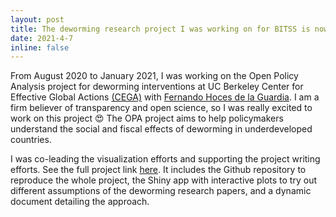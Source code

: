 ```yaml
---
layout: post
title: The deworming research project I was working on for BITSS is now online!
date: 2021-4-7
inline: false
---
```


From August 2020 to January 2021, I was working on the Open Policy Analysis project for deworming interventions at UC Berkeley Center for Effective Global Actions [(CEGA)](https://cega.berkeley.edu/) with [Fernando Hoces de la Guardia](https://www.bitss.org/people/fernando-hoces-de-la-guardia/). I am a firm believer of transparency and open science, so I was really excited to work on this project :heart_eyes: The OPA project aims to help policymakers understand the social and fiscal effects of deworming in underdeveloped countries. 

I was co-leading the visualization efforts and supporting the project writing efforts. See the full project link [here](http://www.bitss.org/opa/projects/deworming/). It includes the Github repository to reproduce the whole project, the Shiny app with interactive plots to try out different assumptions of the deworming research papers, and a dynamic document detailing the approach. 



